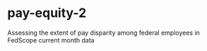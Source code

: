# pay-equity-2
Assessing the extent of pay disparity among federal employees in FedScope current month data

